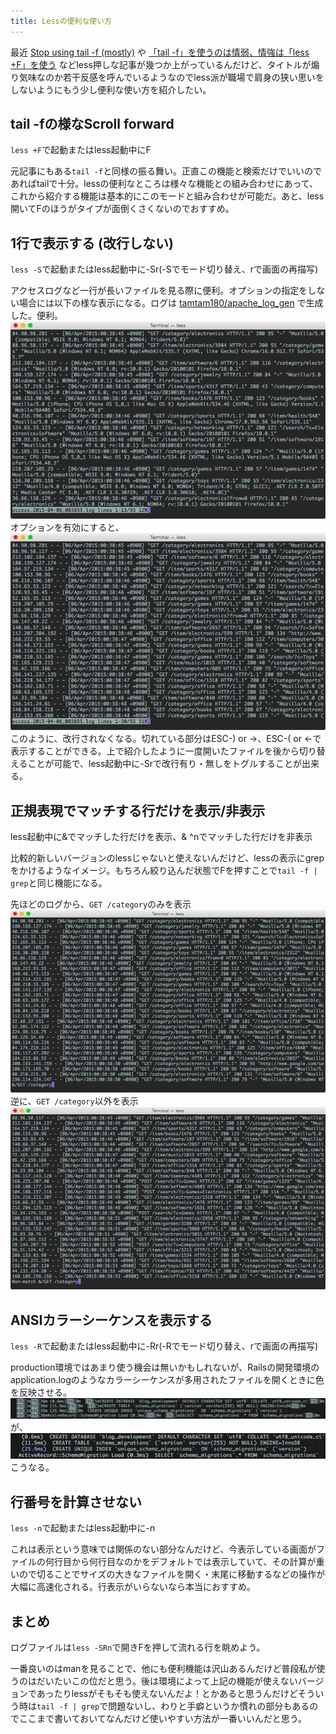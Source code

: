 ```yaml
---
title: Lessの便利な使い方
---
```


最近 [Stop using tail -f (mostly)](http://www.brianstorti.com/stop-using-tail/) や [「tail -f」を使うのは情弱、情強は「less +F」を使う](http://www.softantenna.com/wp/unix/stop-using-tail-f/) などless押しな記事が幾つか上がっているんだけど、タイトルが煽り気味なのか若干反感を呼んでいるようなのでless派が職場で肩身の狭い思いをしないようにもう少し便利な使い方を紹介したい。

## tail -fの様なScroll forward

`less +F`で起動またはless起動中にF

元記事にもある`tail -f`と同様の振る舞い。正直この機能と検索だけでいいのであればtailで十分。lessの便利なところは様々な機能との組み合わせにあって、これから紹介する機能は基本的にこのモードと組み合わせが可能だ。あと、less開いてFのほうがタイプが面倒くさくないのでおすすめ。

## 1行で表示する (改行しない)

`less -S`で起動またはless起動中に-Sr(-Sでモード切り替え、rで画面の再描写)

アクセスログなど一行が長いファイルを見る際に便利。オプションの指定をしない場合には以下の様な表示になる。ログは [tamtam180/apache\_log\_gen](https://github.com/tamtam180/apache_log_gen) で生成した。便利。
![](/assets/images/posts/2015-04-06-less-tips/less-1.png)
オプションを有効にすると、
![](/assets/images/posts/2015-04-06-less-tips/less-2.png)
このように、改行されなくなる。切れている部分はESC-) or →、ESC-( or ←で表示することができる。上で紹介したように一度開いたファイルを後から切り替えることが可能で、less起動中に-Srで改行有り・無しをトグルすることが出来る。

## 正規表現でマッチする行だけを表示/非表示

less起動中に&でマッチした行だけを表示、& ^nでマッチした行だけを非表示

比較的新しいバージョンのlessじゃないと使えないんだけど、lessの表示にgrepをかけるようなイメージ。もちろん絞り込んだ状態でFを押すことで`tail -f | grep`と同じ機能になる。

先ほどのログから、`GET /category`のみを表示
![](/assets/images/posts/2015-04-06-less-tips/less-3.png)
逆に、`GET /category`以外を表示
![](/assets/images/posts/2015-04-06-less-tips/less-4.png)

## ANSIカラーシーケンスを表示する

`less -R`で起動またはless起動中に-Rr(-Rでモード切り替え、rで画面の再描写)

production環境ではあまり使う機会は無いかもしれないが、Railsの開発環境のapplication.logのようなカラーシーケンスが多用されたファイルを開くときに色を反映させる。
![](/assets/images/posts/2015-04-06-less-tips/less-5.png)
が、
![](/assets/images/posts/2015-04-06-less-tips/less-6.png)
こうなる。

## 行番号を計算させない

`less -n`で起動またはless起動中に-n

これは表示という意味では関係のない部分なんだけど、今表示している画面がファイルの何行目から何行目なのかをデフォルトでは表示していて、その計算が重いので切ることでサイズの大きなファイルを開く・末尾に移動するなどの操作が大幅に高速化される。行表示がいらないなら本当におすすめ。

## まとめ

ログファイルは`less -SRn`で開きFを押して流れる行を眺めよう。

一番良いのはmanを見ることで、他にも便利機能は沢山あるんだけど普段私が使うのはだいたいこの位だと思う。後は環境によって上記の機能が使えないバージョンであったりlessがそもそも使えないんだよ！とかあると思うんだけどそういう時は`tail -f | grep`で問題ないし、わりと手癖というか慣れの部分もあるのでここまで書いておいてなんだけど使いやすい方法が一番いいんだと思う。
